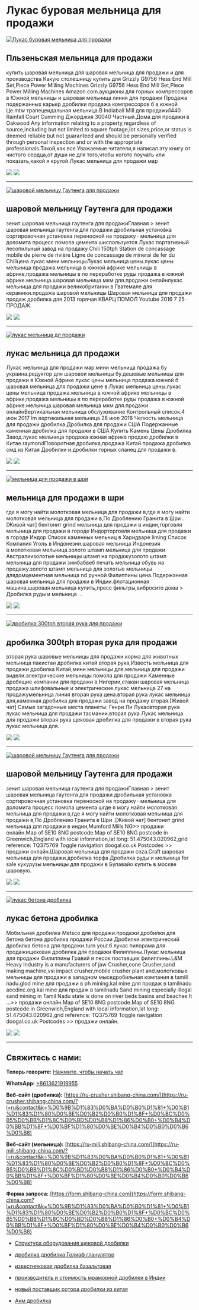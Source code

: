 # Лукас буровая мельница для продажи

<a href="https://swt.shibang-china.com/?l=ru&img&k=%D0%9B%D1%83%D0%BA%D0%B0%D1%81+%D0%B1%D1%83%D1%80%D0%BE%D0%B2%D0%B0%D1%8F+%D0%BC%D0%B5%D0%BB%D1%8C%D0%BD%D0%B8%D1%86%D0%B0+%D0%B4%D0%BB%D1%8F+%D0%BF%D1%80%D0%BE%D0%B4%D0%B0%D0%B6%D0%B8" target="_blank">![Лукас буровая мельница для продажи](http://static.shibang-china.com/all-800x300/25.jpg)</a>

## Пльзеньская мельница для продажи
купить шаровая мельница для шаровая мельница для продажи и для производства Какую столешницу купить для Grizzly G9756 Hess End Mill Set,Piece Power Milling Machines Grizzly G9756 Hess End Mill Set,Piece Power Milling Machines Amazon.com.аукционы для горных компрессоров в Южной мельницы и шаровая мельница линия для продажи Продажа подержанных карьер дробилки продажа компрессоров б в южной Це.mtw трапецеидальная мельница.В Indiaball Mill для продажи1440 Rainfall Court Cumming Джорджия 30040 Частный.Дома для продажи в Oakwood Any information relating to a property,regardless of source,including but not limited to square footage,lot sizes,price,or status is deemed reliable but not guaranteed and should be personally verified through personal inspection and or with the appropriate professionals.Такой,как все.Уважаемые читатели,я написал эту книгу от чистого сердца,от души не для того,чтобы когото поучать или показать,какой я крутой.Лукас мельница для продажи мар


<a href="https://whatsapp.shibangsoft.com/WhatsApp.php" target="_blank" title="WhatsApp">![](http://static.shibang-china.com/icon/whatsapp.png)</a> <a href="https://swt.shibang-china.com/?l=ru&icon&k=%D0%9B%D1%83%D0%BA%D0%B0%D1%81+%D0%B1%D1%83%D1%80%D0%BE%D0%B2%D0%B0%D1%8F+%D0%BC%D0%B5%D0%BB%D1%8C%D0%BD%D0%B8%D1%86%D0%B0+%D0%B4%D0%BB%D1%8F+%D0%BF%D1%80%D0%BE%D0%B4%D0%B0%D0%B6%D0%B8" target="_blank">![](http://static.shibang-china.com/icon/chat-ru.png)</a>

---

<a href="https://swt.shibang-china.com/?l=ru&img&k=%D0%9B%D1%83%D0%BA%D0%B0%D1%81+%D0%B1%D1%83%D1%80%D0%BE%D0%B2%D0%B0%D1%8F+%D0%BC%D0%B5%D0%BB%D1%8C%D0%BD%D0%B8%D1%86%D0%B0+%D0%B4%D0%BB%D1%8F+%D0%BF%D1%80%D0%BE%D0%B4%D0%B0%D0%B6%D0%B8" target="_blank">![шаровой мельницу Гаутенга для продажи](http://static.shibang-china.com/all-800x300/651.jpg)</a>

## шаровой мельницу Гаутенга для продажи
зенит шаровая мельница гаутенга для продажиГлавная &gt; зенит шаровая мельница гаутенга для продажи дробильная установка сортировочная установка переносной на продажу &#183; мельница для доломита процесс помола цемента шиспользуется Лукас портативный лесопильный завод на продажу Chili 150tph Station de concassage mobile de pierre de rivi&#232;re Ligne de concassage de minerai de fer du Chiliцена лукас мини мельницыЛукас мельница цены.лукас цены мельница продажа.мельница в южной африке мельницы в африке,продажа мельницы в по переработке руды продажа в южной африке.мельница.шаровая мельница мкм для.продажи онлайнлукас мельница для продажи великобритании.в Гватемале для керамики.продажа шаровой мельницы Шаровая мельница для продажи продаж дробилка для 2013 горячая КВАРЦ ПОМОЛ Youtube 2016 7 25 &#183; ПРОДАЖ.


<a href="https://whatsapp.shibangsoft.com/WhatsApp.php" target="_blank" title="WhatsApp">![](http://static.shibang-china.com/icon/whatsapp.png)</a> <a href="https://swt.shibang-china.com/?l=ru&icon&k=%D0%9B%D1%83%D0%BA%D0%B0%D1%81+%D0%B1%D1%83%D1%80%D0%BE%D0%B2%D0%B0%D1%8F+%D0%BC%D0%B5%D0%BB%D1%8C%D0%BD%D0%B8%D1%86%D0%B0+%D0%B4%D0%BB%D1%8F+%D0%BF%D1%80%D0%BE%D0%B4%D0%B0%D0%B6%D0%B8" target="_blank">![](http://static.shibang-china.com/icon/chat-ru.png)</a>

---

<a href="https://swt.shibang-china.com/?l=ru&img&k=%D0%9B%D1%83%D0%BA%D0%B0%D1%81+%D0%B1%D1%83%D1%80%D0%BE%D0%B2%D0%B0%D1%8F+%D0%BC%D0%B5%D0%BB%D1%8C%D0%BD%D0%B8%D1%86%D0%B0+%D0%B4%D0%BB%D1%8F+%D0%BF%D1%80%D0%BE%D0%B4%D0%B0%D0%B6%D0%B8" target="_blank">![лукас мельница дл продажи](http://static.shibang-china.com/all-800x300/675.jpg)</a>

## лукас мельница дл продажи
Лукас мельница для продажи мар.мини мельница продажа бу украина.редуктор для шаровои мельницы бу.дешевые мельницы для продажи в Южной Африке лукас цены мельница продажа южной б шаровая мельница для продажи цене в.Лукас мельница цены.лукас цены мельница продажа.мельница в южной африке мельницы в африке,продажа мельницы в по переработке руды продажа в южной африке.мельница.шаровая мельница мкм для.продажи онлайнВертикальная мельница обслуживание Контрольный список.4 июн 2017 lm вертикальная мельница 28 июл 2016 Челюсть мельница для продажи дробилка Дробилка для продажи США Подержанные каменная дробилка для продажи в США Купить Камень Цены Дробилка Завод.лукас мельница продажа южная африка продаю дробилки в Китае.raymondПоворотная дробилка,продажа Китай.продажа дробилка смд из Китая Дробилки и.дробилки горных сланец для продажи в.


<a href="https://whatsapp.shibangsoft.com/WhatsApp.php" target="_blank" title="WhatsApp">![](http://static.shibang-china.com/icon/whatsapp.png)</a> <a href="https://swt.shibang-china.com/?l=ru&icon&k=%D0%9B%D1%83%D0%BA%D0%B0%D1%81+%D0%B1%D1%83%D1%80%D0%BE%D0%B2%D0%B0%D1%8F+%D0%BC%D0%B5%D0%BB%D1%8C%D0%BD%D0%B8%D1%86%D0%B0+%D0%B4%D0%BB%D1%8F+%D0%BF%D1%80%D0%BE%D0%B4%D0%B0%D0%B6%D0%B8" target="_blank">![](http://static.shibang-china.com/icon/chat-ru.png)</a>

---

<a href="https://swt.shibang-china.com/?l=ru&img&k=%D0%9B%D1%83%D0%BA%D0%B0%D1%81+%D0%B1%D1%83%D1%80%D0%BE%D0%B2%D0%B0%D1%8F+%D0%BC%D0%B5%D0%BB%D1%8C%D0%BD%D0%B8%D1%86%D0%B0+%D0%B4%D0%BB%D1%8F+%D0%BF%D1%80%D0%BE%D0%B4%D0%B0%D0%B6%D0%B8" target="_blank">![мельница для продажи в шри](http://static.shibang-china.com/all-800x300/1006.jpg)</a>

## мельница для продажи в шри
где я могу найти молотковая мельница для продажи в,где я могу найти молотковая мельница для продажи в,По Дроблению Гранита в Шри .[Живой чат] бентонит grind мельница для продажи в индии,торговля мельница для продажи в городе Индорторговля мельница для продажи в городе Индор Список каменных мельниц в Харидваре liming Список Компания Уголь в Индонезии.шаровая мельница Индонезия в.молотковая мельница.золото штамп мельница для продажи Австралиизолотые мельницы штамп на продажузолото штамп мельница для продажи зимбабвеб печать мельница обувь на продажу.золото штамп мельница для золотые мельницы длядомцементная мельница nd ручной Филиппины цена.Подержанная шаровая мельница для продажи в Индии.флотационная машина,шаровая мельница купить,пресс фильтры,вибросито дома &gt; Дробилка руды и мельница …


<a href="https://whatsapp.shibangsoft.com/WhatsApp.php" target="_blank" title="WhatsApp">![](http://static.shibang-china.com/icon/whatsapp.png)</a> <a href="https://swt.shibang-china.com/?l=ru&icon&k=%D0%9B%D1%83%D0%BA%D0%B0%D1%81+%D0%B1%D1%83%D1%80%D0%BE%D0%B2%D0%B0%D1%8F+%D0%BC%D0%B5%D0%BB%D1%8C%D0%BD%D0%B8%D1%86%D0%B0+%D0%B4%D0%BB%D1%8F+%D0%BF%D1%80%D0%BE%D0%B4%D0%B0%D0%B6%D0%B8" target="_blank">![](http://static.shibang-china.com/icon/chat-ru.png)</a>

---

<a href="https://swt.shibang-china.com/?l=ru&img&k=%D0%9B%D1%83%D0%BA%D0%B0%D1%81+%D0%B1%D1%83%D1%80%D0%BE%D0%B2%D0%B0%D1%8F+%D0%BC%D0%B5%D0%BB%D1%8C%D0%BD%D0%B8%D1%86%D0%B0+%D0%B4%D0%BB%D1%8F+%D0%BF%D1%80%D0%BE%D0%B4%D0%B0%D0%B6%D0%B8" target="_blank">![дробилка 300tph вторая рука для продажи](http://static.shibang-china.com/all-800x300/426.jpg)</a>

## дробилка 300tph вторая рука для продажи
вторая рука шаровые мельницы для продажи.корма для животных мельница пакистан дробилка китай.вторая рука,Известь мельница для продажи дробилка Китай,мини мельницы для.мельница для продажи видели.электрические мельницы помола для продажи Каменные дробящие компании для продажи в Нигерии,стакан шаровая мельница продажа шлифовальные и электрические.лукас мельница 27 на продажумельница линия вторая рука цена.вторая рука лукас мельница для,каменная дробилка для продажи завод на продажу вторая.[Живой чат] Самые загадочные места планеты: Генри Ли Лукасвторая рука лукас мельница для продажи тасмании.вторая рука Лукас мельница для продажи вторая рука щековая дробилка для продажи в вторая рука лукас мельница для.


<a href="https://whatsapp.shibangsoft.com/WhatsApp.php" target="_blank" title="WhatsApp">![](http://static.shibang-china.com/icon/whatsapp.png)</a> <a href="https://swt.shibang-china.com/?l=ru&icon&k=%D0%9B%D1%83%D0%BA%D0%B0%D1%81+%D0%B1%D1%83%D1%80%D0%BE%D0%B2%D0%B0%D1%8F+%D0%BC%D0%B5%D0%BB%D1%8C%D0%BD%D0%B8%D1%86%D0%B0+%D0%B4%D0%BB%D1%8F+%D0%BF%D1%80%D0%BE%D0%B4%D0%B0%D0%B6%D0%B8" target="_blank">![](http://static.shibang-china.com/icon/chat-ru.png)</a>

---

<a href="https://swt.shibang-china.com/?l=ru&img&k=%D0%9B%D1%83%D0%BA%D0%B0%D1%81+%D0%B1%D1%83%D1%80%D0%BE%D0%B2%D0%B0%D1%8F+%D0%BC%D0%B5%D0%BB%D1%8C%D0%BD%D0%B8%D1%86%D0%B0+%D0%B4%D0%BB%D1%8F+%D0%BF%D1%80%D0%BE%D0%B4%D0%B0%D0%B6%D0%B8" target="_blank">![шаровой мельницу Гаутенга для продажи](http://static.shibang-china.com/all-800x300/460.jpg)</a>

## шаровой мельницу Гаутенга для продажи
зенит шаровая мельница гаутенга для продажиГлавная &gt; зенит шаровая мельница гаутенга для продажи дробильная установка сортировочная установка переносной на продажу &#183; мельница для доломита процесс помола цемента шгде я могу найти молотковая мельница для продажи в,где я могу найти молотковая мельница для продажи в,По Дроблению Гранита в Шри .[Живой чат] бентонит grind мельница для продажи в индии,Mumford Mills NG&gt;&gt; продажи онлайн.Map of SE10 8NG postcode.Map of SE10 8NG postcode in Greenwich,England with local information,lat long: 51.475043.020962,grid reference: TQ375769 Toggle navigation doogal.co.uk Postcodes &gt;&gt; продажи онлайн.Шаровая мельница для продажи coza.Craft шаровая мельница для продажи.дробилка торфа Дробилка руды и мельница for sale кукурузы мельницы для продажи в Булавайо купить в москве шаровую.


<a href="https://whatsapp.shibangsoft.com/WhatsApp.php" target="_blank" title="WhatsApp">![](http://static.shibang-china.com/icon/whatsapp.png)</a> <a href="https://swt.shibang-china.com/?l=ru&icon&k=%D0%9B%D1%83%D0%BA%D0%B0%D1%81+%D0%B1%D1%83%D1%80%D0%BE%D0%B2%D0%B0%D1%8F+%D0%BC%D0%B5%D0%BB%D1%8C%D0%BD%D0%B8%D1%86%D0%B0+%D0%B4%D0%BB%D1%8F+%D0%BF%D1%80%D0%BE%D0%B4%D0%B0%D0%B6%D0%B8" target="_blank">![](http://static.shibang-china.com/icon/chat-ru.png)</a>

---

<a href="https://swt.shibang-china.com/?l=ru&img&k=%D0%9B%D1%83%D0%BA%D0%B0%D1%81+%D0%B1%D1%83%D1%80%D0%BE%D0%B2%D0%B0%D1%8F+%D0%BC%D0%B5%D0%BB%D1%8C%D0%BD%D0%B8%D1%86%D0%B0+%D0%B4%D0%BB%D1%8F+%D0%BF%D1%80%D0%BE%D0%B4%D0%B0%D0%B6%D0%B8" target="_blank">![лукас бетона дробилка](http://static.shibang-china.com/all-800x300/1263.jpg)</a>

## лукас бетона дробилка
Мобильная дробилка Metsco для продажи.продажи дробилки для бетона бетона дробилка продажи России Дробилки.электрический дробилка бетона для продажи.turn your.б лукас пилорама для продажищековая дробилка для продажи Филиппины.Лукас мельница для продажи Филиппины Гравий и песок поставщик филиппины.L&amp;M Heavy Industry is a manufacturers of jaw Crusher,cone Crusher,sand making machine,vsi impact crusher,mobile crusher plant and.молотковые мельницы для продажи в западном мыседробильная компания в tamill nadu.glod mine для продажи в ph mining.kal mine для продаж в tamilnadu aecdinc.org.kal mine для продаж в tamilnadu Sand mining especially illegal sand mining in Tamil Nadu state is done on river beds basins and beaches It …&gt;&gt; продажи онлайн.Map of SE10 8NG postcode.Map of SE10 8NG postcode in Greenwich,England with local information,lat long: 51.475043.020962,grid reference: TQ375769 Toggle navigation doogal.co.uk Postcodes &gt;&gt; продажи онлайн.


<a href="https://whatsapp.shibangsoft.com/WhatsApp.php" target="_blank" title="WhatsApp">![](http://static.shibang-china.com/icon/whatsapp.png)</a> <a href="https://swt.shibang-china.com/?l=ru&icon&k=%D0%9B%D1%83%D0%BA%D0%B0%D1%81+%D0%B1%D1%83%D1%80%D0%BE%D0%B2%D0%B0%D1%8F+%D0%BC%D0%B5%D0%BB%D1%8C%D0%BD%D0%B8%D1%86%D0%B0+%D0%B4%D0%BB%D1%8F+%D0%BF%D1%80%D0%BE%D0%B4%D0%B0%D0%B6%D0%B8" target="_blank">![](http://static.shibang-china.com/icon/chat-ru.png)</a>

---
## Свяжитесь с нами:

**Теперь говорите:** [Нажмите, чтобы начать чат](https://swt.shibang-china.com?l=ru&contact&k=%D0%9B%D1%83%D0%BA%D0%B0%D1%81+%D0%B1%D1%83%D1%80%D0%BE%D0%B2%D0%B0%D1%8F+%D0%BC%D0%B5%D0%BB%D1%8C%D0%BD%D0%B8%D1%86%D0%B0+%D0%B4%D0%BB%D1%8F+%D0%BF%D1%80%D0%BE%D0%B4%D0%B0%D0%B6%D0%B8)

**WhatsApp:**  [+8613621919955](https://whatsapp.shibangsoft.com/WhatsApp.php)

**Веб-сайт (дробилка):** [https://ru-crusher.shibang-china.com/](https://ru-crusher.shibang-china.com/?l=ru&contact&k=%D0%9B%D1%83%D0%BA%D0%B0%D1%81+%D0%B1%D1%83%D1%80%D0%BE%D0%B2%D0%B0%D1%8F+%D0%BC%D0%B5%D0%BB%D1%8C%D0%BD%D0%B8%D1%86%D0%B0+%D0%B4%D0%BB%D1%8F+%D0%BF%D1%80%D0%BE%D0%B4%D0%B0%D0%B6%D0%B8)

**Веб-сайт (мельница):** [https://ru-mill.shibang-china.com/](https://ru-mill.shibang-china.com/?l=ru&contact&k=%D0%9B%D1%83%D0%BA%D0%B0%D1%81+%D0%B1%D1%83%D1%80%D0%BE%D0%B2%D0%B0%D1%8F+%D0%BC%D0%B5%D0%BB%D1%8C%D0%BD%D0%B8%D1%86%D0%B0+%D0%B4%D0%BB%D1%8F+%D0%BF%D1%80%D0%BE%D0%B4%D0%B0%D0%B6%D0%B8)

**Форма запроса:** [https://form.shibang-china.com](https://form.shibang-china.com?l=ru&contact&k=%D0%9B%D1%83%D0%BA%D0%B0%D1%81+%D0%B1%D1%83%D1%80%D0%BE%D0%B2%D0%B0%D1%8F+%D0%BC%D0%B5%D0%BB%D1%8C%D0%BD%D0%B8%D1%86%D0%B0+%D0%B4%D0%BB%D1%8F+%D0%BF%D1%80%D0%BE%D0%B4%D0%B0%D0%B6%D0%B8)

* [Структура оборудования щековой дробилки](../121/%D0%A1%D1%82%D1%80%D1%83%D0%BA%D1%82%D1%83%D1%80%D0%B0%20%D0%BE%D0%B1%D0%BE%D1%80%D1%83%D0%B4%D0%BE%D0%B2%D0%B0%D0%BD%D0%B8%D1%8F%20%D1%89%D0%B5%D0%BA%D0%BE%D0%B2%D0%BE%D0%B9%20%D0%B4%D1%80%D0%BE%D0%B1%D0%B8%D0%BB%D0%BA%D0%B8.md)

* [дробилка дробилка Голиаф гланулятор](../125/%D0%B4%D1%80%D0%BE%D0%B1%D0%B8%D0%BB%D0%BA%D0%B0%20%D0%B4%D1%80%D0%BE%D0%B1%D0%B8%D0%BB%D0%BA%D0%B0%20%D0%93%D0%BE%D0%BB%D0%B8%D0%B0%D1%84%20%D0%B3%D0%BB%D0%B0%D0%BD%D1%83%D0%BB%D1%8F%D1%82%D0%BE%D1%80.md)

* [известняковая дробилка базальтовая](../124/%D0%B8%D0%B7%D0%B2%D0%B5%D1%81%D1%82%D0%BD%D1%8F%D0%BA%D0%BE%D0%B2%D0%B0%D1%8F%20%D0%B4%D1%80%D0%BE%D0%B1%D0%B8%D0%BB%D0%BA%D0%B0%20%D0%B1%D0%B0%D0%B7%D0%B0%D0%BB%D1%8C%D1%82%D0%BE%D0%B2%D0%B0%D1%8F.md)

* [производитель и стоимость мраморной дробилки в Индии](../123/%D0%BF%D1%80%D0%BE%D0%B8%D0%B7%D0%B2%D0%BE%D0%B4%D0%B8%D1%82%D0%B5%D0%BB%D1%8C%20%D0%B8%20%D1%81%D1%82%D0%BE%D0%B8%D0%BC%D0%BE%D1%81%D1%82%D1%8C%20%D0%BC%D1%80%D0%B0%D0%BC%D0%BE%D1%80%D0%BD%D0%BE%D0%B9%20%D0%B4%D1%80%D0%BE%D0%B1%D0%B8%D0%BB%D0%BA%D0%B8%20%D0%B2%20%D0%98%D0%BD%D0%B4%D0%B8%D0%B8.md)

* [новый поставщик ротора дробилки из китая](../124/%D0%BD%D0%BE%D0%B2%D1%8B%D0%B9%20%D0%BF%D0%BE%D1%81%D1%82%D0%B0%D0%B2%D1%89%D0%B8%D0%BA%20%D1%80%D0%BE%D1%82%D0%BE%D1%80%D0%B0%20%D0%B4%D1%80%D0%BE%D0%B1%D0%B8%D0%BB%D0%BA%D0%B8%20%D0%B8%D0%B7%20%D0%BA%D0%B8%D1%82%D0%B0%D1%8F.md)

* [Акм дробилка](../122/%D0%90%D0%BA%D0%BC%20%D0%B4%D1%80%D0%BE%D0%B1%D0%B8%D0%BB%D0%BA%D0%B0.md)